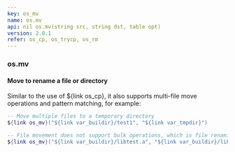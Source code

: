 ```yaml
---
key: os_mv
name: os.mv
api: nil os.mv(string src, string dst, table opt)
version: 2.0.1
refer: os_cp, os_trycp, os_rm
---
```


### os.mv

#### Move to rename a file or directory

Similar to the use of ${link os_cp}, it also supports multi-file move operations and pattern matching, for example:

```lua
-- Move multiple files to a temporary directory
${link os_mv}("${link var_buildir}/test1", "${link var_tmpdir}")

-- File movement does not support bulk operations, which is file renaming
${link os_mv}("${link var_buildir}/libtest.a", "${link var_buildir}/libdemo.a")
```
